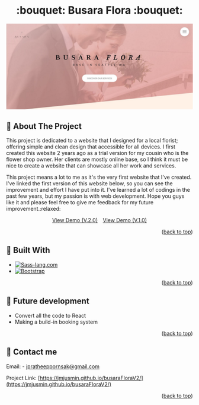 <!-- PROJECT HEADER -->
<a name="readme-top"></a>
<h1 align="center">:bouquet: Busara Flora :bouquet:</h1>
<div align="center">
  <a href="https://jmjusmin.github.io/busaraFloraV2/">
    <img src="img/busara-cover.JPG" alt="cover">
  </a>
</div>

<!-- ABOUT THE PROJECT -->
## :memo: About The Project

<p> This project is dedicated to a website that I designed  for a local florist; offering simple and clean design that accessible for all devices. I first created this website 2 years ago as a trial version 
for my cousin who is the flower shop owner. Her clients are mostly online base, so I think it must be nice to create a website that can showcase 
all her work and services.</p>

<p>This project means a lot to me as it's the very first website that I've created. I've linked the first version of this website below, 
so you can see the improvement and effort I have put into it. I've learned a lot of codings in the past few years, but my passion is with web development. Hope you guys like it and please feel free to give me feedback for my future improvement.:relaxed:</p>

<div align="center">
<a href="https://jmjusmin.github.io/busaraFloraV2">View Demo (V.2.0)</a><span>&emsp;</span><a href="https://jmjusmin.github.io/busaraFlora">View Demo (V.1.0)</a>
</div>
<p align="right">(<a href="#readme-top">back to top</a>)</p>


<!-- Technologies use -->
## :wrench: Built With

* [![Sass-lang.com]][Sass-url]
* [![Bootstrap][Bootstrap.com]][Bootstrap-url]

<p align="right">(<a href="#readme-top">back to top</a>)</p>



<!-- Future -->
## :rocket: Future development
* Convert all the code to React
* Making a build-in booking system

<p align="right">(<a href="#readme-top">back to top</a>)</p>



<!-- CONTACT -->
## :love_letter: Contact me

Email: - jpratheeppornsak@gmail.com

Project Link: [https://jmjusmin.github.io/busaraFloraV2/](https://jmjusmin.github.io/busaraFloraV2/)

<p align="right">(<a href="#readme-top">back to top</a>)</p>

<!-- MARKDOWN LINKS & IMAGES -->
<!-- https://www.markdownguide.org/basic-syntax/#reference-style-links -->
[linkedin-shield]: https://img.shields.io/badge/-LinkedIn-black.svg?style=for-the-badge&logo=linkedin&colorB=555
[linkedin-url]: https://linkedin.com/in/linkedin_username
[product-screenshot]: images/screenshot.png
[Bootstrap.com]: https://img.shields.io/badge/Bootstrap-563D7C?style=for-the-badge&logo=bootstrap&logoColor=white
[Bootstrap-url]: https://getbootstrap.com
[Sass-lang.com]: https://img.shields.io/badge/SASS-cc6699?style=for-the-badge&logo=sass&logoColor=white
[Sass-url]: https://sass-lang.com
